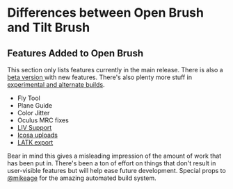 # Differences between Open Brush and Tilt Brush

## Features Added to Open Brush

This section only lists features currently in the main release. There is also a [beta version ](alternate-and-experimental-builds/open-brush-beta-docs.md)with new features. There's also plenty more stuff in [experimental and alternate builds](alternate-and-experimental-builds/).

* Fly Tool
* Plane Guide
* Color Jitter
* Oculus MRC fixes
* [LIV Support](https://www.liv.tv)
* [Icosa uploads](https://beta.icosa.gallery)
* [LATK export](https://lightningartist.org)

Bear in mind this gives a misleading impression of the amount of work that has been put in. There's been a ton of effort on things that don't result in user-visible features but will help ease future development. Special props to [@mikeage](https://github.com/mikeage) for the amazing automated build system.
